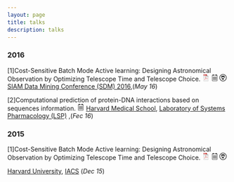 ```yaml
---
layout: page
title: talks
description: talks
---
```






###  2016

[1]Cost-Sensitive Batch Mode Active learning: Designing Astronomical Observation by Optimizing Telescope Time and Telescope Choice.
[![pdf](icons16/pdf-icon.png)](http://scholar.harvard.edu/files/xidexia/files/cbal_sdm16.pdf?m=1454015519)
[![pdf w/notes](icons16/notes-icon.png)](http://scholar.harvard.edu/files/xidexia/files/cbal.pdf?m=1454015422)
[![github](icons16/github-icon.png)](https://github.com/xidexia/Active-learning)
[SIAM Data Mining Conference (SDM) 2016](http://www.siam.org/meetings/sdm16/),(_May 16_)



[2]Computational prediction of protein-DNA interactions based on sequences information.
[![pdf w/notes](icons16/notes-icon.png)](http://scholar.harvard.edu/files/xidexia/files/dna-protein.pdf?m=1454015503)
[Harvard Medical School](https://hms.harvard.edu/),
[Laboratory of Systems Pharmacology (LSP)](http://hits.harvard.edu/the-program/laboratory-of-systems-pharmacology/about/) ,(_Fec 16_)





###  2015

[1]Cost-Sensitive Batch Mode Active learning: Designing Astronomical Observation by Optimizing Telescope Time and Telescope Choice.
[![pdf](icons16/pdf-icon.png)](http://scholar.harvard.edu/files/xidexia/files/cbal_sdm16.pdf?m=1454015519)
[![pdf w/notes](icons16/notes-icon.png)](http://scholar.harvard.edu/files/xidexia/files/cbal.pdf?m=1454015422)
[![github](icons16/github-icon.png)](https://github.com/xidexia/Active-learning)

[Harvard University](http://www.seas.harvard.edu/),
[IACS](http://iacs.seas.harvard.edu/) (_Dec 15_)



